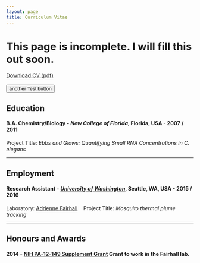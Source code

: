 ```yaml
---
layout: page
title: Curriculum Vitae
---
```


# This page is incomplete. I will fill this out soon.

<div class="get-started-wrap">
    <a class="btn btn-success btn-lg get-started-btn" href="https://github.com/isomerase/Decal-LaTeX-CV/raw/master/RDecal%20CV.pdf">Download CV (pdf)</a>
</div>
<br/>  


<button type="button" class="btn btn-success btn-lg" id="test-btn">
  another Test button
</button>

## Education

#### **B.A. Chemistry/Biology** - *New College of Florida*, Florida, USA - 2007 / 2011
Project Title: *Ebbs and Glows: Quantifying Small RNA Concentrations in C. elegans*


---

## Employment

#### **Research Assistant** - [*University of Washington*](uw.edu), Seattle, WA, USA - 2015 / 2016
Laboratory: [Adrienne Fairhall](link) &nbsp;&nbsp;
Project Title: *Mosquito thermal plume tracking*

---

## Honours and Awards

#### 2014 - [NIH PA-12-149 Supplement Grant](www.nih.gov) Grant to work in the Fairhall lab.


